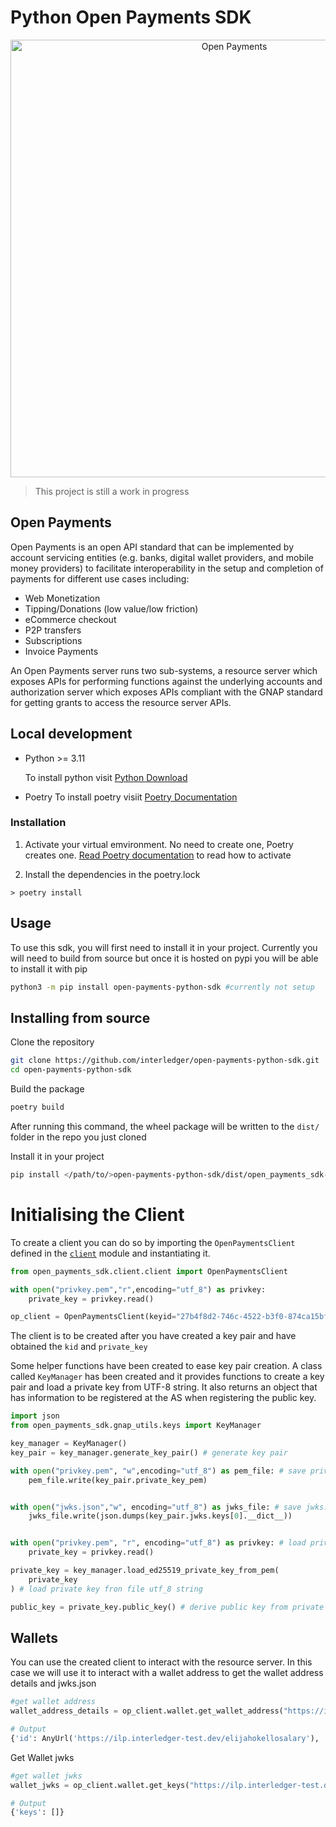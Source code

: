 # Python Open Payments SDK

<p align="center">
  <img src="https://raw.githubusercontent.com/interledger/open-payments/main/docs/public/img/logo.svg" width="700" alt="Open Payments">
</p>

> This project is still a work in progress

## Open Payments

Open Payments is an open API standard that can be implemented by account servicing entities (e.g. banks, digital wallet providers, and mobile money providers) to facilitate interoperability in the setup and completion of payments for different use cases including:

- Web Monetization
- Tipping/Donations (low value/low friction)
- eCommerce checkout
- P2P transfers
- Subscriptions
- Invoice Payments

An Open Payments server runs two sub-systems, a resource server which exposes APIs for performing functions against the underlying accounts and authorization server which exposes APIs compliant with the GNAP standard for getting grants to access the resource server APIs.

## Local development



- Python >= 3.11

  To install python visit [Python Download](https://www.python.org/downloads/)
- Poetry
  To install poetry visiit [Poetry Documentation](https://python-poetry.org/docs/)

### Installation

1. Activate your virtual emvironment. No need to create one, Poetry creates one. 
   [Read Poetry documentation](https://python-poetry.org/docs/managing-environments/)  to read how to activate


2. Install the dependencies in the poetry.lock

```
> poetry install
```
## Usage 
To use this sdk, you will first need to install it in your project.  Currently you will need to build from source but once it is hosted on pypi you will be able to install it with pip

```bash
python3 -m pip install open-payments-python-sdk #currently not setup
```
## Installing from source

Clone the repository 
```bash
git clone https://github.com/interledger/open-payments-python-sdk.git
cd open-payments-python-sdk
```

Build the package
```bash
poetry build
```
After running this command, the wheel package will be written to the `dist/` folder in the repo you just cloned

Install it in your project

```bash
pip install </path/to/>open-payments-python-sdk/dist/open_payments_sdk-0.1.0-py3-none-any.whl
```

# Initialising the Client
To create a client you can do so by importing the `OpenPaymentsClient` defined in the [`client`](./src/client/client.py) module and instantiating it.

```python
from open_payments_sdk.client.client import OpenPaymentsClient

with open("privkey.pem","r",encoding="utf_8") as privkey:
    private_key = privkey.read()

op_client = OpenPaymentsClient(keyid="27b4f8d2-746c-4522-b3f0-874ca15bfe65",private_key=private_key)
```

The client is to be created after you have created a key pair and have obtained the `kid` and `private_key`

Some helper functions have been created to ease key pair creation. A class called `KeyManager` has been created and it provides functions to create a key pair and load a private key from UTF-8 string. It also returns an object that has information to be registered at the AS when registering the public key.

```python
import json
from open_payments_sdk.gnap_utils.keys import KeyManager

key_manager = KeyManager()
key_pair = key_manager.generate_key_pair() # generate key pair

with open("privkey.pem", "w",encoding="utf_8") as pem_file: # save private key to file
    pem_file.write(key_pair.private_key_pem)


with open("jwks.json","w", encoding="utf_8") as jwks_file: # save jwks.json file
    jwks_file.write(json.dumps(key_pair.jwks.keys[0].__dict__))


with open("privkey.pem", "r", encoding="utf_8") as privkey: # load private key from file system
    private_key = privkey.read()

private_key = key_manager.load_ed25519_private_key_from_pem(
    private_key
) # load private key fron file utf_8 string

public_key = private_key.public_key() # derive public key from private key
```
## Wallets
You can use the created client to interact with the resource server. In this case we will use it to interact with a wallet address to get the wallet address details and jwks.json 

```python
#get wallet address
wallet_address_details = op_client.wallet.get_wallet_address("https://ilp.interledger-test.dev/elijahokellosalary")

# Output
{'id': AnyUrl('https://ilp.interledger-test.dev/elijahokellosalary'), 'publicName': 'elijahokellosalary', 'assetCode': AssetCode(root='USD'), 'assetScale': AssetScale(root=2), 'authServer': AnyUrl('https://auth.interledger-test.dev/'), 'resourceServer': AnyUrl('https://ilp.interledger-test.dev/')}

```
Get Wallet jwks

```python
#get wallet jwks
wallet_jwks = op_client.wallet.get_keys("https://ilp.interledger-test.dev/elijahokellosalary")

# Output 
{'keys': []}

```
